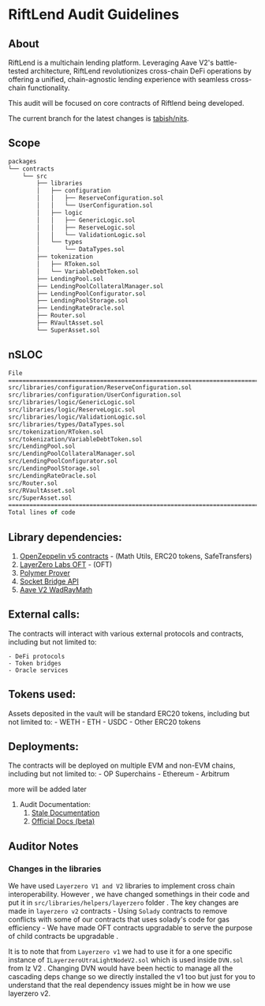 # RiftLend Audit Guidelines

## About

RiftLend is a multichain lending platform. Leveraging Aave V2's battle-tested architecture, RiftLend revolutionizes cross-chain DeFi operations by offering a unified, chain-agnostic lending experience with seamless cross-chain functionality.

This audit will be focused on core contracts of Riftlend being developed.

The current branch for the latest changes is [tabish/nits](https://github.com/RiftLend/contracts-v1/tree/tabish/nits).

## Scope

```fs
packages
└── contracts
    └── src
        ├── libraries
        │   ├── configuration
        │   │   ├── ReserveConfiguration.sol
        │   │   └── UserConfiguration.sol
        │   ├── logic
        │   │   ├── GenericLogic.sol
        │   │   ├── ReserveLogic.sol
        │   │   └── ValidationLogic.sol
        │   └── types
        │       └── DataTypes.sol
        ├── tokenization
        │   ├── RToken.sol
        │   └── VariableDebtToken.sol
        ├── LendingPool.sol
        ├── LendingPoolCollateralManager.sol
        ├── LendingPoolConfigurator.sol
        ├── LendingPoolStorage.sol
        ├── LendingRateOracle.sol
        ├── Router.sol
        ├── RVaultAsset.sol
        └── SuperAsset.sol
```

## nSLOC

```fs
File                                                                   Lines of Code   
=====================================================================================  
src/libraries/configuration/ReserveConfiguration.sol                        139
src/libraries/configuration/UserConfiguration.sol                           49
src/libraries/logic/GenericLogic.sol                                        154
src/libraries/logic/ReserveLogic.sol                                        200
src/libraries/logic/ValidationLogic.sol                                     235
src/libraries/types/DataTypes.sol                                           27
src/tokenization/RToken.sol                                                 286
src/tokenization/VariableDebtToken.sol                                      126
src/LendingPool.sol                                                         572
src/LendingPoolCollateralManager.sol                                        189
src/LendingPoolConfigurator.sol                                             284
src/LendingPoolStorage.sol                                                  14
src/LendingRateOracle.sol                                                   22
src/Router.sol                                                              254
src/RVaultAsset.sol                                                         167
src/SuperAsset.sol                                                          35
=====================================================================================
Total lines of code                                                         2753

```

## Library dependencies:

1. [OpenZeppelin v5 contracts](https://github.com/OpenZeppelin/openzeppelin-contracts) - (Math Utils, ERC20 tokens, SafeTransfers)
2. [LayerZero Labs OFT](https://github.com/LayerZero-Labs/oft-evm) - (OFT)
3. [Polymer Prover](https://docs.polymerlabs.org/docs/build/prove-api/prover-contract)
4. [Socket Bridge API](https://docs.bungee.exchange/socket-api/guides/bungee-smart-contract-integration)
5. [Aave V2 WadRayMath](https://github.com/aave/protocol-v2/blob/master/contracts/protocol/libraries/math/WadRayMath.sol)

## External calls:

The contracts will interact with various external protocols and contracts, including but not limited to:

    - DeFi protocols
    - Token bridges
    - Oracle services

## Tokens used:

Assets deposited in the vault will be standard ERC20 tokens, including but not limited to: - WETH - ETH - USDC - Other ERC20 tokens

## Deployments:

The contracts will be deployed on multiple EVM and non-EVM chains, including but not limited to: - OP Superchains - Ethereum - Arbitrum

more will be added later

1. Audit Documentation:
   1. [Stale Documentation](https://github.com/RiftLend/contracts-v1/tree/tabish/nits?tab=readme-ov-file#riftlend)
   2. [Official Docs (beta)](https://docs.riftlend.com/)

## Auditor Notes

### Changes in the libraries
We have used `Layerzero V1 and V2` libraries to implement cross chain interoperability. However , we have changed somethings in their code and put it in `src/libraries/helpers/layerzero` folder . The key changes are made in `layerzero v2` contracts
    - Using `Solady` contracts to remove conflicts with some of our contracts that uses solady's code for gas efficiency
    - We have made OFT contracts upgradable to serve the purpose of child contracts be upgradable .
 
 It is to note that from `Layerzero v1` we had to use it for a one specific instance of `ILayerzeroUtraLightNodeV2.sol` which is used inside `DVN.sol` from lz V2 . Changing DVN would have been hectic to manage all the cascading deps change so we directly installed the v1 too but just for you to understand that the real dependency issues might be in how we use layerzero v2.
